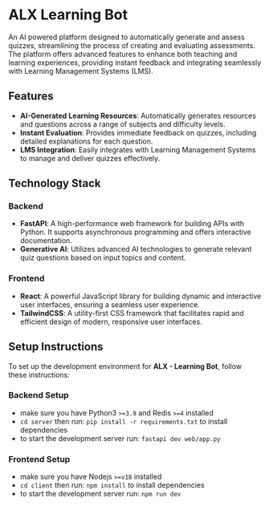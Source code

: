 # ALX Learning Bot
An AI powered platform designed to automatically generate and assess quizzes, streamlining the process of creating and evaluating assessments. The platform offers advanced features to enhance both teaching and learning experiences, providing instant feedback and integrating seamlessly with Learning Management Systems (LMS).

## **Features**

- **AI-Generated Learning Resources**: Automatically generates resources and questions across a range of subjects and difficulty levels.
- **Instant Evaluation**: Provides immediate feedback on quizzes, including detailed explanations for each question.
- **LMS Integration**: Easily integrates with Learning Management Systems to manage and deliver quizzes effectively.

## **Technology Stack**

### **Backend**

- **FastAPI**: A high-performance web framework for building APIs with Python. It supports asynchronous programming and offers interactive documentation.
- **Generative AI**: Utilizes advanced AI technologies to generate relevant quiz questions based on input topics and content.

### **Frontend**

- **React**: A powerful JavaScript library for building dynamic and interactive user interfaces, ensuring a seamless user experience.
- **TailwindCSS**: A utility-first CSS framework that facilitates rapid and efficient design of modern, responsive user interfaces.

## **Setup Instructions**

To set up the development environment for **ALX - Learning Bot**, follow these instructions:

### **Backend Setup**
- make sure you have Python3 `>=3.9` and Redis `>=4` installed
- `cd server` then run: `pip install -r requirements.txt` to install dependencies
- to start the development server run: `fastapi dev web/app.py`


### **Frontend Setup**
- make sure you have Nodejs `>=v18` installed
- `cd client` then run: `npm install` to install dependencies
- to start the development server run: `npm run dev`
